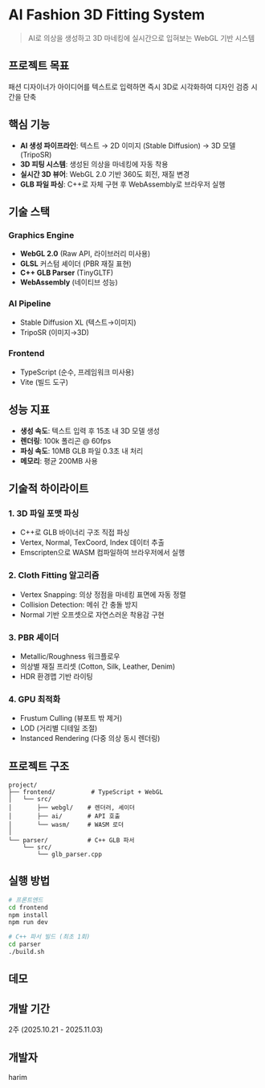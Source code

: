 # AI Fashion 3D Fitting System

> AI로 의상을 생성하고 3D 마네킹에 실시간으로 입혀보는 WebGL 기반 시스템

##  프로젝트 목표

패션 디자이너가 아이디어를 텍스트로 입력하면 즉시 3D로 시각화하여 디자인 검증 시간을 단축

##  핵심 기능

- **AI 생성 파이프라인**: 텍스트 → 2D 이미지 (Stable Diffusion) → 3D 모델 (TripoSR)
- **3D 피팅 시스템**: 생성된 의상을 마네킹에 자동 착용
- **실시간 3D 뷰어**: WebGL 2.0 기반 360도 회전, 재질 변경
- **GLB 파일 파싱**: C++로 자체 구현 후 WebAssembly로 브라우저 실행

##  기술 스택

### Graphics Engine
- **WebGL 2.0** (Raw API, 라이브러리 미사용)
- **GLSL** 커스텀 셰이더 (PBR 재질 표현)
- **C++ GLB Parser** (TinyGLTF)
- **WebAssembly** (네이티브 성능)

### AI Pipeline
- Stable Diffusion XL (텍스트→이미지)
- TripoSR (이미지→3D)

### Frontend
- TypeScript (순수, 프레임워크 미사용)
- Vite (빌드 도구)

##  성능 지표

- **생성 속도**: 텍스트 입력 후 15초 내 3D 모델 생성
- **렌더링**: 100k 폴리곤 @ 60fps
- **파싱 속도**: 10MB GLB 파일 0.3초 내 처리
- **메모리**: 평균 200MB 사용

##  기술적 하이라이트

### 1. 3D 파일 포맷 파싱
- C++로 GLB 바이너리 구조 직접 파싱
- Vertex, Normal, TexCoord, Index 데이터 추출
- Emscripten으로 WASM 컴파일하여 브라우저에서 실행

### 2. Cloth Fitting 알고리즘
- Vertex Snapping: 의상 정점을 마네킹 표면에 자동 정렬
- Collision Detection: 메쉬 간 충돌 방지
- Normal 기반 오프셋으로 자연스러운 착용감 구현

### 3. PBR 셰이더
- Metallic/Roughness 워크플로우
- 의상별 재질 프리셋 (Cotton, Silk, Leather, Denim)
- HDR 환경맵 기반 라이팅

### 4. GPU 최적화
- Frustum Culling (뷰포트 밖 제거)
- LOD (거리별 디테일 조절)
- Instanced Rendering (다중 의상 동시 렌더링)

##  프로젝트 구조
```
project/
├── frontend/          # TypeScript + WebGL
│   └── src/
│       ├── webgl/    # 렌더러, 셰이더
│       ├── ai/       # API 호출
│       └── wasm/     # WASM 로더
│
└── parser/           # C++ GLB 파서
    └── src/
        └── glb_parser.cpp
```

##  실행 방법
```bash
# 프론트엔드
cd frontend
npm install
npm run dev

# C++ 파서 빌드 (최초 1회)
cd parser
./build.sh
```

## 데모


##  개발 기간

2주 (2025.10.21 - 2025.11.03)

##  개발자

harim
